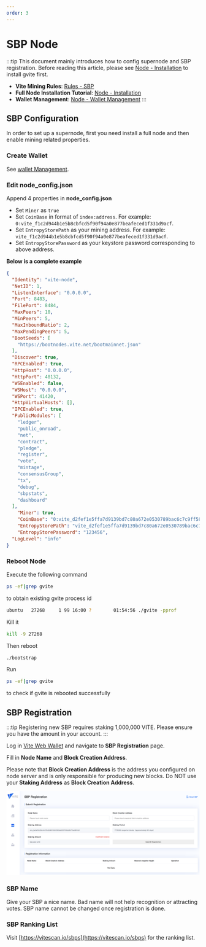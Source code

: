 ```yaml
---
order: 3
---
```


# SBP Node

:::tip
This document mainly introduces how to config supernode and SBP registration.
Before reading this article, please see [Node - Installation](install.md) to install gvite first.

* **Vite Mining Rules**: [Rules - SBP](../../reference/sbp.md)
* **Full Node Installation Tutorial**: [Node - Installation](install.md)
* **Wallet Management**: [Node - Wallet Management](wallet-manage.md)
:::

## SBP Configuration
In order to set up a supernode, first you need install a full node and then enable mining related properties.

### Create Wallet

See [wallet Management](wallet-manage.md).

### Edit node_config.json

Append 4 properties in **node_config.json**

* Set `Miner` as `true`
* Set `CoinBase` in format of `index:address`. For example: `0:vite_f1c2d944b1e5b8cbfcd5f90f94a0e877beafeced1f331d9acf`.
* Set `EntropyStorePath` as your mining address. For example: `vite_f1c2d944b1e5b8cbfcd5f90f94a0e877beafeced1f331d9acf`.
* Set `EntropyStorePassword` as your keystore password corresponding to above address.

**Below is a complete example**

```json
{
  "Identity": "vite-node",
  "NetID": 1,
  "ListenInterface": "0.0.0.0",
  "Port": 8483,
  "FilePort": 8484,
  "MaxPeers": 10,
  "MinPeers": 5,
  "MaxInboundRatio": 2,
  "MaxPendingPeers": 5,
  "BootSeeds": [
    "https://bootnodes.vite.net/bootmainnet.json"
  ],
  "Discover": true,
  "RPCEnabled": true,
  "HttpHost": "0.0.0.0",
  "HttpPort": 48132,
  "WSEnabled": false,
  "WSHost": "0.0.0.0",
  "WSPort": 41420,
  "HttpVirtualHosts": [],
  "IPCEnabled": true,
  "PublicModules": [
    "ledger",
    "public_onroad",
    "net",
    "contract",
    "pledge",
    "register",
    "vote",
    "mintage",
    "consensusGroup",
    "tx",
    "debug",
    "sbpstats",
    "dashboard"
  ],
	"Miner": true,
	"CoinBase": "0:vite_d2fef1e5ffa7d9139bd7c80a672e0530789bac6c7c9ff58dc6",
	"EntropyStorePath": "vite_d2fef1e5ffa7d9139bd7c80a672e0530789bac6c7c9ff58dc6",
	"EntropyStorePassword": "123456",
  "LogLevel": "info"
}
```
### Reboot Node

Execute the following command
```bash tab: Input
ps -ef|grep gvite
```
to obtain existing gvite process id

```bash
ubuntu   27268     1 99 16:00 ?        01:54:56 ./gvite -pprof 
```

Kill it

```bash
kill -9 27268
```

Then reboot

```bash
./bootstrap
```

Run 
```bash
ps -ef|grep gvite
``` 
to check if gvite is rebooted successfully

## SBP Registration

:::tip
Registering new SBP requires staking 1,000,000 VITE. Please ensure you have the amount in your account.
:::

Log in [Vite Web Wallet](https://wallet.vite.net/) and navigate to **SBP Registration** page.

Fill in **Node Name** and **Block Creation Address**. 

Please note that **Block Creation Address** is the address you configured on node server and is only responsible for producing new blocks. Do NOT use your **Staking Address** as **Block Creation Address**.

![](node-register.png)

### SBP Name

Give your SBP a nice name. Bad name will not help recognition or attracting votes. SBP name cannot be changed once registration is done.

### SBP Ranking List

Visit [https://vitescan.io/sbps](https://vitescan.io/sbps) for the ranking list.


